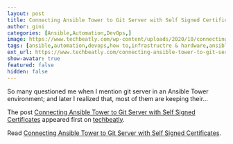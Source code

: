 ```yaml
---
layout: post
title: Connecting Ansible Tower to Git Server with Self Signed Certificates
author: gini
categories: [Ansible,Automation,DevOps,]
image: https://www.techbeatly.com/wp-content/uploads/2020/10/connecting-ansible-tower-to-git-server-with-self-signed-certificates-1024x683.png
tags: [ansible,automation,devops,how to,infrastructre & hardware,ansible tower,how to connect ansible tower to git,how to connect git to ansible tower,self signed ssl certificate and ansible tower,self signed ssl certificate and gitlab,using git and ansible tower with self signed certificate,]
ext_url: https://www.techbeatly.com/connecting-ansible-tower-to-git-server-with-self-signed-certificates/
show-avatar: true
featured: false
hidden: false
---
```


<p>So many questioned me when I mention git server in an Ansible Tower environment; and later I realized that, most of them are keeping their&#46;&#46;&#46;</p>
<p>The post <a href="https://www.techbeatly.com/connecting-ansible-tower-to-git-server-with-self-signed-certificates/" rel="nofollow">Connecting Ansible Tower to Git Server with Self Signed Certificates</a> appeared first on <a href="https://www.techbeatly.com" rel="nofollow">techbeatly</a>.</p>

Read [Connecting Ansible Tower to Git Server with Self Signed Certificates](https://www.techbeatly.com/connecting-ansible-tower-to-git-server-with-self-signed-certificates/).